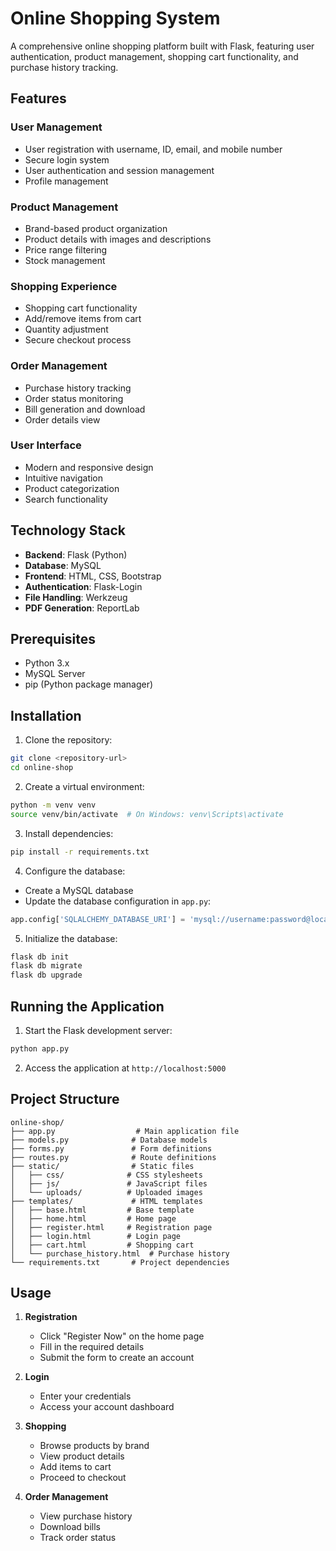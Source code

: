 # Online Shopping System

A comprehensive online shopping platform built with Flask, featuring user authentication, product management, shopping cart functionality, and purchase history tracking.

## Features

### User Management
- User registration with username, ID, email, and mobile number
- Secure login system
- User authentication and session management
- Profile management

### Product Management
- Brand-based product organization
- Product details with images and descriptions
- Price range filtering
- Stock management

### Shopping Experience
- Shopping cart functionality
- Add/remove items from cart
- Quantity adjustment
- Secure checkout process

### Order Management
- Purchase history tracking
- Order status monitoring
- Bill generation and download
- Order details view

### User Interface
- Modern and responsive design
- Intuitive navigation
- Product categorization
- Search functionality

## Technology Stack

- **Backend**: Flask (Python)
- **Database**: MySQL
- **Frontend**: HTML, CSS, Bootstrap
- **Authentication**: Flask-Login
- **File Handling**: Werkzeug
- **PDF Generation**: ReportLab

## Prerequisites

- Python 3.x
- MySQL Server
- pip (Python package manager)

## Installation

1. Clone the repository:
```bash
git clone <repository-url>
cd online-shop
```

2. Create a virtual environment:
```bash
python -m venv venv
source venv/bin/activate  # On Windows: venv\Scripts\activate
```

3. Install dependencies:
```bash
pip install -r requirements.txt
```

4. Configure the database:
- Create a MySQL database
- Update the database configuration in `app.py`:
```python
app.config['SQLALCHEMY_DATABASE_URI'] = 'mysql://username:password@localhost/database_name'
```

5. Initialize the database:
```bash
flask db init
flask db migrate
flask db upgrade
```

## Running the Application

1. Start the Flask development server:
```bash
python app.py
```

2. Access the application at `http://localhost:5000`

## Project Structure

```
online-shop/
├── app.py                  # Main application file
├── models.py              # Database models
├── forms.py               # Form definitions
├── routes.py              # Route definitions
├── static/                # Static files
│   ├── css/              # CSS stylesheets
│   ├── js/               # JavaScript files
│   └── uploads/          # Uploaded images
├── templates/             # HTML templates
│   ├── base.html         # Base template
│   ├── home.html         # Home page
│   ├── register.html     # Registration page
│   ├── login.html        # Login page
│   ├── cart.html         # Shopping cart
│   └── purchase_history.html  # Purchase history
└── requirements.txt       # Project dependencies
```

## Usage

1. **Registration**
   - Click "Register Now" on the home page
   - Fill in the required details
   - Submit the form to create an account

2. **Login**
   - Enter your credentials
   - Access your account dashboard

3. **Shopping**
   - Browse products by brand
   - View product details
   - Add items to cart
   - Proceed to checkout

4. **Order Management**
   - View purchase history
   - Download bills
   - Track order status
